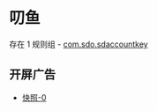 # 叨鱼

存在 1 规则组 - [com.sdo.sdaccountkey](/src/apps/com.sdo.sdaccountkey.ts)

## 开屏广告

- [快照-0](https://gkd-kit.songe.li/import/12934779)
